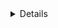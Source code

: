 <details>
<b><summary> Eğitimler</summary>
  
  * Süreli eğitimler
    - Example site 1: https://examplesite.com
    - Example site 2: https://examplesite.com
  --
  
  * Süresiz eğitimler
    - Example site 3: https://examplesite.com
    - Example site 4: https://examplesite.com

</details>
